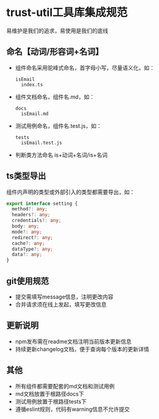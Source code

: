 
# trust-util工具库集成规范

易维护是我们的追求，易使用是我们的底线


## 命名【动词/形容词+名词】

- 组件命名采用驼峰式命名，首字母小写，尽量语义化，如：

  ```
  isEmail
    index.ts
  ```

- 组件文档命名，组件名.md，如：

  ```
  docs
    isEmail.md
  ```
- 测试用例命名，组件名.test.js，如：

  ```
  tests
    isEmail.test.js
  ```
- 判断类方法命名 is+动词+名词/is+名词
## ts类型导出
组件内声明的类型或外部引入的类型都需要导出，如：

```typescript
export interface setting {
  method?: any;
  headers?: any;
  credentials?: any;
  body: any;
  mode?: any;
  redirect?: any;
  cache?: any;
  dataType?: any;
  data?: any;
}
```

## git使用规范

- 提交需填写message信息，注明更改内容
- 合并请求须在线上发起，填写更改信息

## 更新说明
- npm发布需在readme文档注明当前版本更新信息
- 持续更新changelog文档，便于查询每个版本的更新详情

## 其他
- 所有组件都需要配套的md文档和测试用例
- md文档放置于根路径docs下
- 测试用例放置于根路径tests下
- 遵循eslint规则，代码有warning信息不允许提交


